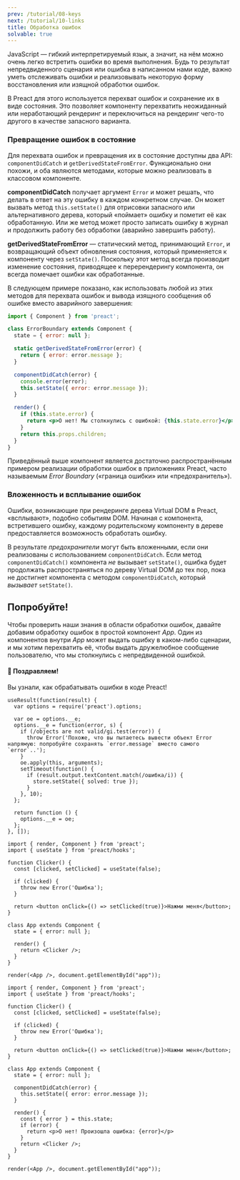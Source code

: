 ```yaml
---
prev: /tutorial/08-keys
next: /tutorial/10-links
title: Обработка ошибок
solvable: true
---
```


JavaScript — гибкий интерпретируемый язык, а значит, на нём можно очень легко встретить ошибки во время выполнения. Будь то результат непредвиденного сценария или ошибка в написанном нами коде, важно уметь отслеживать ошибки и реализовывать некоторую форму восстановления или изящной обработки ошибок.

В Preact для этого используется перехват ошибок и сохранение их в виде состояния. Это позволяет компоненту перехватить неожиданный или неработающий рендеринг и переключиться на рендеринг чего-то другого в качестве запасного варианта.

### Превращение ошибок в состояние

Для перехвата ошибок и превращения их в состояние доступны два API: `componentDidCatch` и `getDerivedStateFromError`. Функционально они похожи, и оба являются методами, которые можно реализовать в классовом компоненте.

**componentDidCatch** получает аргумент `Error` и может решать, что делать в ответ на эту ошибку в каждом конкретном случае. Он может вызвать метод `this.setState()` для отрисовки запасного или альтернативного дерева, который «поймает» ошибку и пометит её как обработанную. Или же метод может просто записать ошибку в журнал и продолжить работу без обработки (аварийно завершить работу).

**getDerivedStateFromError** — статический метод, принимающий `Error`, и возвращающий объект обновления состояния, который применяется к компоненту через `setState()`. Поскольку этот метод всегда производит изменение состояния, приводящее к перерендерингу компонента, он всегда помечает ошибки как обработанные.

В следующем примере показано, как использовать любой из этих методов для перехвата ошибок и вывода изящного сообщения об ошибке вместо аварийного завершения:

```jsx
import { Component } from 'preact';

class ErrorBoundary extends Component {
  state = { error: null };

  static getDerivedStateFromError(error) {
    return { error: error.message };
  }

  componentDidCatch(error) {
    console.error(error);
    this.setState({ error: error.message });
  }

  render() {
    if (this.state.error) {
      return <p>О нет! Мы столкнулись с ошибкой: {this.state.error}</p>;
    }
    return this.props.children;
  }
}
```

Приведённый выше компонент является достаточно распространённым примером реализации обработки ошибок в приложениях Preact, часто называемым _Error Boundary_ («граница ошибки» или «предохранитель»).

### Вложенность и всплывание ошибок

Ошибки, возникающие при рендеринге дерева Virtual DOM в Preact, «всплывают», подобно событиям DOM. Начиная с компонента, встретившего ошибку, каждому родительскому компоненту в дереве предоставляется возможность обработать ошибку.

В результате _предохранители_ могут быть вложенными, если они реализованы с использованием `componentDidCatch`. Если метод `componentDidCatch()` компонента _не_ вызывает `setState()`, ошибка будет продолжать распространяться по дереву Virtual DOM до тех пор, пока не достигнет компонента с методом `componentDidCatch`, который _вызывает_ `setState()`.

## Попробуйте!

Чтобы проверить наши знания в области обработки ошибок, давайте добавим обработку ошибок в простой компонент _App_. Один из компонентов внутри _App_ может выдать ошибку в каком-либо сценарии, и мы хотим перехватить её, чтобы выдать дружелюбное сообщение пользователю, что мы столкнулись с непредвиденной ошибкой.

<solution>
  <h4>🎉 Поздравляем!</h4>
  <p>Вы узнали, как обрабатывать ошибки в коде Preact!</p>
</solution>

```js:setup
useResult(function(result) {
  var options = require('preact').options;

  var oe = options.__e;
  options.__e = function(error, s) {
    if (/objects are not valid/gi.test(error)) {
      throw Error('Похоже, что вы пытаетесь вывести объект Error напрямую: попробуйте сохранять `error.message` вместо самого `error`..');
    }
    oe.apply(this, arguments);
    setTimeout(function() {
      if (result.output.textContent.match(/ошибка/i)) {
        store.setState({ solved: true });
      }
    }, 10);
  };

  return function () {
    options.__e = oe;
  };
}, []);
```

```jsx:repl-initial
import { render, Component } from 'preact';
import { useState } from 'preact/hooks';

function Clicker() {
  const [clicked, setClicked] = useState(false);

  if (clicked) {
    throw new Error('Ошибка');
  }

  return <button onClick={() => setClicked(true)}>Нажми меня</button>;
}

class App extends Component {
  state = { error: null };

  render() {
    return <Clicker />;
  }
}

render(<App />, document.getElementById("app"));
```

```jsx:repl-final
import { render, Component } from 'preact';
import { useState } from 'preact/hooks';

function Clicker() {
  const [clicked, setClicked] = useState(false);

  if (clicked) {
    throw new Error('Ошибка');
  }

  return <button onClick={() => setClicked(true)}>Нажми меня</button>;
}

class App extends Component {
  state = { error: null };

  componentDidCatch(error) {
    this.setState({ error: error.message });
  }

  render() {
    const { error } = this.state;
    if (error) {
      return <p>О нет! Произошла ошибка: {error}</p>
    }
    return <Clicker />;
  }
}

render(<App />, document.getElementById("app"));
```
